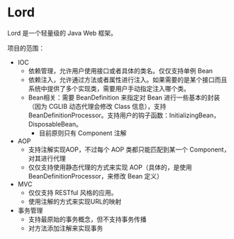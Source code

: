 # Lord
Lord 是一个轻量级的 Java Web 框架。

项目的范围：

- IOC
  - 依赖管理，允许用户使用接口或者具体的类名。仅仅支持单例 Bean
  - 依赖注入，允许通过方法或者属性进行注入。如果需要的是某个接口而且系统中提供了多个实现类，需要用户手动指定注入哪个类。
  - Bean相关：需要 BeanDefinition 来指定对 Bean 进行一些基本的封装（因为 CGLIB 动态代理会修改 Class 信息），支持 BeanDefinitionProcessor。支持用户的钩子函数：InitializingBean，DisposableBean。
    - 目前原则只有 Component 注解
- AOP
  - 支持注解实现AOP，不过每个 AOP 类都只能匹配到某一个 Component，对其进行代理
  - 仅仅支持使用静态代理的方式来实现 AOP（具体的，是使用 BeanDefinitionProcessor，来修改 Bean 定义）
- MVC
  - 仅仅支持 RESTful 风格的应用。
  - 使用注解的方式来实现URL的映射
- 事务管理
  - 支持最原始的事务概念，但不支持事务传播
  - 对方法添加注解来实现事务
